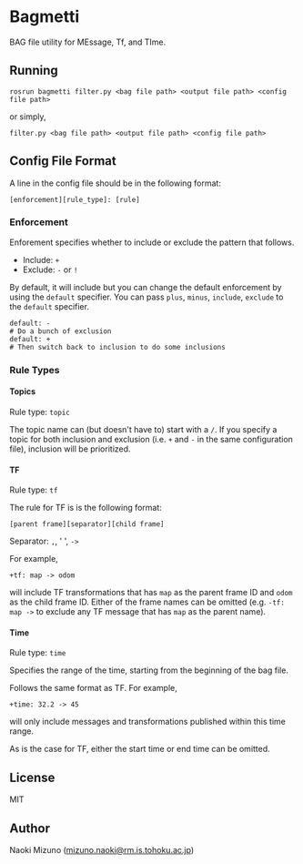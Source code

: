 # Bagmetti

BAG file utility for MEssage, Tf, and TIme.


## Running

```
rosrun bagmetti filter.py <bag file path> <output file path> <config file path>
```

or simply,

```
filter.py <bag file path> <output file path> <config file path>
```


## Config File Format

A line in the config file should be in the following format:

```
[enforcement][rule_type]: [rule]
```


### Enforcement

Enforement specifies whether to include or exclude the pattern that follows.

- Include: `+`
- Exclude: `-` or `!`

By default, it will include but you can change the default enforcement by
using the `default` specifier. You can pass `plus`, `minus`, `include`,
`exclude` to the `default` specifier.

```
default: -
# Do a bunch of exclusion
default: +
# Then switch back to inclusion to do some inclusions
```


### Rule Types

#### Topics

Rule type: `topic`

The topic name can (but doesn't have to) start with a `/`. If you specify a
topic for both inclusion and exclusion (i.e. `+` and `-` in the same
configuration file), inclusion will be prioritized.


#### TF

Rule type: `tf`

The rule for TF is is the following format:

```
[parent frame][separator][child frame]
```
Separator: `,`, ' ', `->`

For example,

```
+tf: map -> odom
```

will include TF transformations that has `map` as the parent frame ID and
`odom` as the child frame ID. Either of the frame names can be omitted (e.g.
`-tf: map ->` to exclude any TF message that has `map` as the parent name).


#### Time

Rule type: `time`

Specifies the range of the time, starting from the beginning of the bag file.

Follows the same format as TF. For example,

```
+time: 32.2 -> 45
```

will only include messages and transformations published within this time range.

As is the case for TF, either the start time or end time can be omitted.


## License

MIT

## Author

Naoki Mizuno (mizuno.naoki@rm.is.tohoku.ac.jp)
